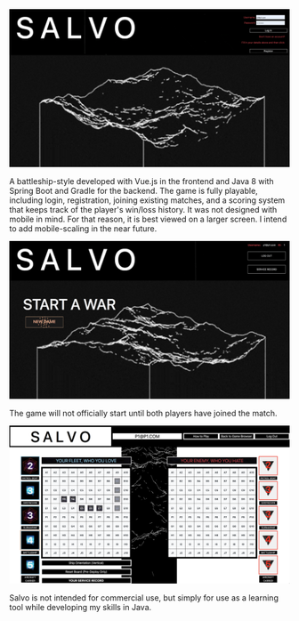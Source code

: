 <img src='https://github.com/Z-S-Burke/salvo/blob/master/Screen%20Shot%202019-08-30%20at%202.59.43%20PM.png?raw=true'>

A battleship-style developed with Vue.js in the frontend and Java 8 with Spring Boot and Gradle for the backend. The game is fully playable, including login, registration, joining existing matches, and a scoring system that keeps track of the player's win/loss history. It was not designed with mobile in mind. For that reason, it is best viewed on a larger screen. I intend to add mobile-scaling in the near future. 

<img src='https://github.com/Z-S-Burke/salvo/blob/master/Screen%20Shot%202019-08-30%20at%203.00.24%20PM.png?raw=true'>

The game will not officially start until both players have joined the match. 

<img src='https://github.com/Z-S-Burke/salvo/blob/master/Screen%20Shot%202019-08-30%20at%203.01.09%20PM.png?raw=true'>

Salvo is not intended for commercial use, but simply for use as a learning tool while developing my skills in Java. 
